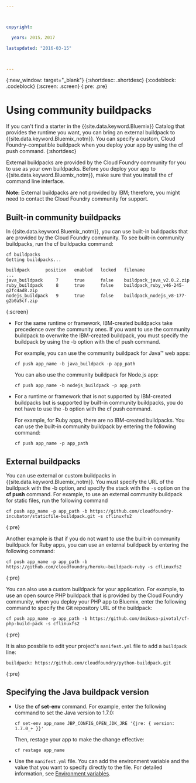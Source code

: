 ```yaml
---



copyright:

  years: 2015，2017

lastupdated: "2016-03-15"



---
```


{:new_window: target="_blank"}
{:shortdesc: .shortdesc}
{:codeblock: .codeblock}
{:screen: .screen}
{:pre: .pre}

# Using community buildpacks

If you can't find a starter in the {{site.data.keyword.Bluemix}} Catalog that provides the runtime you want, you can bring an external buildpack to {{site.data.keyword.Bluemix_notm}}. You can specify a custom, Cloud Foundry-compatible buildpack when you deploy your app by using the cf push command.
{:shortdesc}

External buildpacks are provided by the Cloud Foundry community for you to use as your own buildpacks. Before you deploy your app to {{site.data.keyword.Bluemix_notm}}, make sure that you install the cf command line interface.

**Note:** External buildpacks are not provided by IBM; therefore, you might need to contact the Cloud Foundry community for support.

## Built-in community buildpacks

In {{site.data.keyword.Bluemix_notm}}, you can use built-in buildpacks that are provided by the Cloud Foundry community. To see built-in community buildpacks, run the cf buildpacks command:

```
cf buildpacks
Getting buildpacks...

buildpack      position   enabled   locked   filename
...
java_buildpack     7      true      false    buildpack_java_v2.0.2.zip
ruby_buildpack     8      true      false    buildpack_ruby_v46-245-g2fc4ad8.zip
nodejs_buildpack   9      true      false    buildpack_nodejs_v8-177-g2b0a5cf.zip
```
{:screen}

<ul>

<li>
For the same runtime or framework, IBM-created buildpacks take precedence over the community ones. If you want to use the community buildpack to overwrite the IBM-created buildpack, you must specify the buildpack by using the -b option with the cf push command.
<p>For example, you can use the community buildpack for Java™ web apps:</p>
<pre class="pre"><code>cf push app_name -b java_buildpack -p app_path</code></pre>
<p>You can also use the community buildpack for Node.js app:</p>
<pre class="pre"><code>cf push app_name -b nodejs_buildpack -p app_path</code></pre>
</li>

<li>
<p>For a runtime or framework that is not supported by IBM-created buildpacks but is supported by built-in community buildpacks, you do not have to use the -b option with the cf push command.</p><p>For example, for Ruby apps, there are no IBM-created buildpacks. You can use the built-in community buildpack by entering the following command:</p>
<pre class="pre"><code>cf push app_name -p app_path</code></pre>
</li>
</ul>

## External buildpacks

You can use external or custom buildpacks in {{site.data.keyword.Bluemix_notm}}. You must specify the URL of the buildpack with the -b option, and specify the stack with the `-s` option on the **cf push** command. For example, to use an external community buildpack for static files, run the following command

```
cf push app_name -p app_path -b https://github.com/cloudfoundry-incubator/staticfile-buildpack.git -s cflinuxfs2
```
{:pre}

Another example is that if you do not want to use the built-in community buildpack for Ruby apps, you can use an external buildpack by entering the following command:

```
cf push app_name -p app_path -b https://github.com/cloudfoundry/heroku-buildpack-ruby -s cflinuxfs2
```
{:pre}

You can also use a custom buildpack for your application. For example, to use an open source PHP buildpack that is provided by the Cloud Foundry community, when you deploy your PHP app to Bluemix, enter the following command to specify the Git repository URL of the buildpack:

```
cf push app_name -p app_path -b https://github.com/dmikusa-pivotal/cf-php-build-pack -s cflinuxfs2
```
{:pre}

It is also possbile to edit your project's `manifest.yml` file to add a `buildpack` line:

```
buildpack: https://github.com/cloudfoundry/python-buildpack.git
```
{:pre}


## Specifying the Java buildpack version

<ul>
<li>
Use the <strong>cf set-env</strong> command. For example, enter the following command to set the Java version to 1.7.0:
<pre class="pre"><code>cf set-env app_name JBP_CONFIG_OPEN_JDK_JRE &apos;{jre: { version: 1.7.0_+ }}&apos;</code></pre>
<p>Then, restage your app to make the change effective:</p>
<pre class="pre"><code>cf restage app_name</code></pre>
</li>
<li>
Use the <code>manifest.yml</code> file. You can add the environment variable and the value that you want to specify directly to the file. For detailed information, see <a href="https://docs.cloudfoundry.org/devguide/deploy-apps/manifest.html#env-block">Environment variables</a>.</li></ul>

